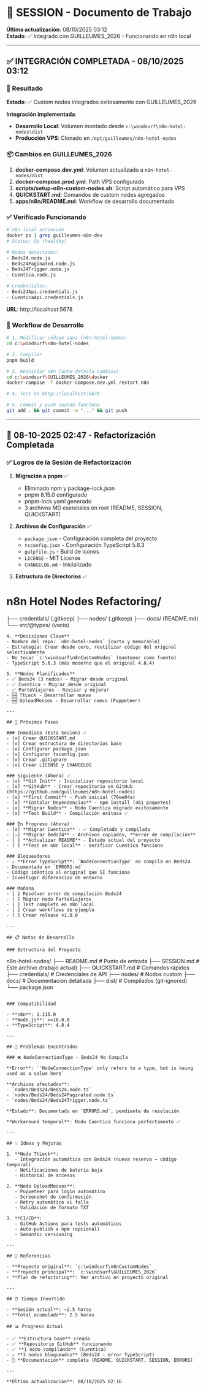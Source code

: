 # 📝 SESSION - Documento de Trabajo

**Última actualización**: 08/10/2025 03:12  
**Estado**: ✅ Integrado con GUILLEUMES_2026 - Funcionando en n8n local

---

## ✅ INTEGRACIÓN COMPLETADA - 08/10/2025 03:12

### 🎯 Resultado

**Estado**: ✅ Custom nodes integrados exitosamente con GUILLEUMES_2026

**Integración implementada**:
- **Desarrollo Local**: Volumen montado desde `c:\windsurf\n8n-hotel-nodes\dist`
- **Producción VPS**: Clonado en `/opt/guilleumes/n8n-hotel-nodes`

### 📦 Cambios en GUILLEUMES_2026

1. **docker-compose.dev.yml**: Volumen actualizado a `n8n-hotel-nodes/dist`
2. **docker-compose.prod.yml**: Path VPS configurado
3. **scripts/setup-n8n-custom-nodes.sh**: Script automático para VPS
4. **QUICKSTART.md**: Comandos de custom nodes agregados
5. **apps/n8n/README.md**: Workflow de desarrollo documentado

### ✅ Verificado Funcionando

```bash
# n8n local arrancado
docker ps | grep guilleumes-n8n-dev
# Status: Up (healthy)

# Nodos detectados:
- Beds24.node.js
- Beds24Paginated.node.js  
- Beds24Trigger.node.js
- Cuentica.node.js

# Credenciales:
- Beds24Api.credentials.js
- CuenticaApi.credentials.js
```

**URL**: http://localhost:5678

### 🔄 Workflow de Desarrollo

```bash
# 1. Modificar código aquí (n8n-hotel-nodes)
cd c:\windsurf\n8n-hotel-nodes

# 2. Compilar
pnpm build

# 3. Reiniciar n8n (auto-detecta cambios)
cd c:\windsurf\GUILLEUMES_2026\docker
docker-compose -f docker-compose.dev.yml restart n8n

# 4. Test en http://localhost:5678

# 5. Commit y push cuando funcione
git add . && git commit -m "..." && git push
```

---

## 📅 08-10-2025 02:47 - Refactorización Completada

### ✅ Logros de la Sesión de Refactorización

1. **Migración a pnpm** ✅
   - Eliminado npm y package-lock.json
   - pnpm 8.15.0 configurado
   - pnpm-lock.yaml generado
   - 3 archivos MD esenciales en root (README, SESSION, QUICKSTART)

2. **Archivos de Configuración** ✅
   - `package.json` - Configuración completa del proyecto
   - `tsconfig.json` - Configuración TypeScript 5.6.3
   - `gulpfile.js` - Build de iconos
   - `LICENSE` - MIT License
   - `CHANGELOG.md` - Inicializado

3. **Estructura de Directorios** ✅
# n8n Hotel Nodes Refactoring/
   ├── credentials/    (.gitkeep)
   ├── nodes/          (.gitkeep)
   ├── docs/           (README.md)
   └── src/@types/     (vacio)
   ```
4. **Decisiones Clave**
   - Nombre del repo: `n8n-hotel-nodes` (corto y memorable)
   - Estrategia: Crear desde cero, reutilizar código del original selectivamente
   - No tocar `c:\windsurf\n8nCustomNodes` (mantener como fuente)
   - TypeScript 5.6.3 (más moderno que el original 4.8.4)

5. **Nodos Planificados**
   - ✅ Beds24 (3 nodos) - Migrar desde original
   - ✅ Cuentica - Migrar desde original
   - ✅ ParteViajeros - Revisar y mejorar
   - 🆕 TtLock - Desarrollar nuevo
   - 🆕 UploadMossos - Desarrollar nuevo (Puppeteer)

---

## 🔄 Próximos Pasos

### Inmediato (Esta Sesión) ✅
- [x] Crear QUICKSTART.md
- [x] Crear estructura de directorios base
- [x] Configurar package.json
- [x] Configurar tsconfig.json
- [x] Crear .gitignore
- [x] Crear LICENSE y CHANGELOG

### Siguiente (Ahora) ✅
- [x] **Git Init** - Inicializar repositorio local
- [x] **GitHub** - Crear repositorio en GitHub (https://github.com/guilleumes/n8n-hotel-nodes)
- [x] **First Commit** - Push inicial (76ee84a)
- [x] **Instalar Dependencias** - npm install (461 paquetes)
- [x] **Migrar Nodos** - Nodo Cuentica migrado exitosamente
- [x] **Test Build** - Compilación exitosa ✅

### En Progreso (Ahora)
- [x] **Migrar Cuentica** - ✅ Completado y compilado
- [⚠️] **Migrar Beds24** - Archivos copiados, **error de compilación**
- [ ] **Actualizar README** - Estado actual del proyecto
- [ ] **Test en n8n local** - Verificar Cuentica funciona

### Bloqueadores
- ⚠️ **Error TypeScript**: `NodeConnectionType` no compila en Beds24
  - Documentado en `ERRORS.md`
  - Código idéntico al original que SÍ funciona
  - Investigar diferencias de entorno

### Mañana
- [ ] Resolver error de compilación Beds24
- [ ] Migrar nodo ParteViajeros
- [ ] Test completo en n8n local
- [ ] Crear workflows de ejemplo
- [ ] Crear release v1.0.0

---

## 📋 Notas de Desarrollo

### Estructura del Proyecto

```
n8n-hotel-nodes/
├── README.md           # Punto de entrada
├── SESSION.md          # Este archivo (trabajo actual)
├── QUICKSTART.md       # Comandos rápidos
├── credentials/        # Credenciales de API
├── nodes/              # Nodos custom
├── docs/               # Documentación detallada
├── dist/               # Compilados (git-ignored)
└── package.json
```

### Compatibilidad

- **n8n**: 1.115.0
- **Node.js**: >=18.0.0
- **TypeScript**: 4.8.4

---

## 🐛 Problemas Encontrados

### ❌ NodeConnectionType - Beds24 No Compila

**Error**: `'NodeConnectionType' only refers to a type, but is being used as a value here`

**Archivos afectados**:
- `nodes/Beds24/Beds24.node.ts`
- `nodes/Beds24/Beds24Paginated.node.ts`
- `nodes/Beds24/Beds24Trigger.node.ts`

**Estado**: Documentado en `ERRORS.md`, pendiente de resolución

**Workaround temporal**: Nodo Cuentica funciona perfectamente ✅

---

## 💡 Ideas y Mejoras

1. **Nodo TtLock**:
   - Integración automática con Beds24 (nueva reserva → código temporal)
   - Notificaciones de batería baja
   - Historial de accesos

2. **Nodo UploadMossos**:
   - Puppeteer para login automático
   - Screenshot de confirmación
   - Retry automático si falla
   - Validación de formato TXT

3. **CI/CD**:
   - GitHub Actions para tests automáticos
   - Auto-publish a npm (opcional)
   - Semantic versioning

---

## 🔗 Referencias

- **Proyecto original**: `c:\windsurf\n8nCustomNodes`
- **Proyecto principal**: `c:\windsurf\GUILLEUMES_2026`
- **Plan de refactoring**: Ver archivo en proyecto original

---

## ⏰ Tiempo Invertido

- **Sesión actual**: ~2.5 horas
- **Total acumulado**: 2.5 horas

## 📊 Progreso Actual

- ✅ **Estructura base** creada
- ✅ **Repositorio GitHub** funcionando
- ✅ **1 nodo compilando** (Cuentica)
- ⚠️ **3 nodos bloqueados** (Beds24 - error TypeScript)
- 📝 **Documentación** completa (README, QUICKSTART, SESSION, ERRORS)

---

**Última actualización**: 08/10/2025 02:16
